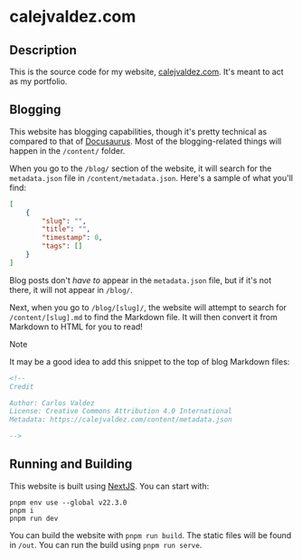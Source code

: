 # calejvaldez.com

## Description

This is the source code for my website,
[calejvaldez.com](https://calejvaldez.com/). It's meant to act as my portfolio.

## Blogging

This website has blogging capabilities, though it's pretty technical as compared
to that of [Docusaurus](https://docusaurus.io). Most of the blogging-related
things will happen in the `/content/` folder.

When you go to the `/blog/` section of the website, it will search for the
`metadata.json` file in `/content/metadata.json`. Here's a sample of what you'll
find:

```json
[
    {
        "slug": "",
        "title": "",
        "timestamp": 0,
        "tags": []
    }
]
```

Blog posts don't *have to* appear in the `metadata.json` file, but if it's not
there, it will not appear in `/blog/`.

Next, when you go to `/blog/[slug]/`, the website will attempt to search for
`/content/[slug].md` to find the Markdown file. It will then convert it from
Markdown to HTML for you to read!

> [!NOTE]
> It may be a good idea to add this snippet to the top of blog Markdown files:
>
> ```markdown
> <!--
> Credit
> 
> Author: Carlos Valdez
> License: Creative Commons Attribution 4.0 International
> Metadata: https://calejvaldez.com/content/metadata.json
> 
> -->
> ```

## Running and Building

This website is built using [NextJS](https://nextjs.org/). You can start with:

```shell
pnpm env use --global v22.3.0
pnpm i
pnpm run dev
```

You can build the website with `pnpm run build`. The static files will be found
in `/out`. You can run the build using `pnpm run serve`.
